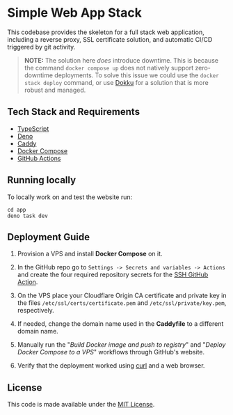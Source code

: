 # Simple Web App Stack

This codebase provides the skeleton for a full stack web
application, including a reverse proxy, SSL certificate
solution, and automatic CI/CD triggered by git activity.

> **NOTE:**
> The solution here *does* introduce downtime.
> This is because the command `docker compose up` does
> not natively support zero-downtime deployments.
> To solve this issue we could use the `docker stack deploy`
> command, or use [Dokku](https://dokku.com) for a
> solution that is more robust and managed.


## Tech Stack and Requirements

- [TypeScript](https://typescriptlang.org)
- [Deno](https://deno.com)
- [Caddy](https://caddyserver.com)
- [Docker Compose](https://docs.docker.com/compose)
- [GitHub Actions](https://github.com/features/actions)


## Running locally

To locally work on and test the website run:

```
cd app
deno task dev
```


## Deployment Guide

1. Provision a VPS and install **Docker Compose** on it.

2. In the GitHub repo go to `Settings -> Secrets and variables -> Actions` and create the four
   required repository secrets for the [SSH GitHub Action](https://github.com/appleboy/ssh-action).

3. On the VPS place your Cloudflare Origin CA certificate and private key in the
   files `/etc/ssl/certs/certificate.pem` and `/etc/ssl/private/key.pem`, respectively.

4. If needed, change the domain name used in the **Caddyfile** to a different domain name.

5. Manually run the "*Build Docker image and push to registry*" and
   "*Deploy Docker Compose to a VPS*" workflows through GitHub's website.

6. Verify that the deployment worked using [curl](https://curl.se) and a web browser.


## License

This code is made available under the [MIT License](https://opensource.org/licenses/MIT).
